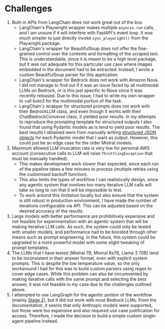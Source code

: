 # Challenges
1. Built-in APIs from LangChain does not work great out of the box
    - LangChain's Playwright wrapper makes multiple `asyncio.run` calls, and I am unsure if it will interfere with FastAPI's event loop. It was much simpler to just directly invoke `sync_playwright()` from the Playwright package.
    - LangChain's wrapper for BeautifulSoup does not offer the fine-grained control over the contents and formatting of the scraped text. This is understandable, since it is meant to be a high level package, but it was not adequate for this particular use case where images embedded in the document had to be extracted. Instead, I wrote a custom BeautifulSoup parser for this application. 
    - LangChain's wrapper for Bedrock does not work with Amazon Nova. I did not manage to find out if it was an issue faced by all multimodal LLMs on Bedrock, or is this just specific to Nova since it was recently released. Due to this issue, I had to write my own wrapper to call boto3 for the multimodal portion of the task.
    - LangChain's wrapper for structured prompts does not work with their BedrockLLM class, and even though it works with their ChatBedrockConverse class, it yielded poor results. In my attempts to reproduce the prompting template for structured outputs I also found that using Pydantic models as is tend to yield poor results. The best results I obtained were from manually writing [structured JSON objects](/backend/app/types/model_json_schema.py) for each Pydantic model that I want as output. However, this could just be an edge case for the older Mistral models. 
2. Maximum allowed LLM invocation rate is very low for personal AWS account (consecutive calls to LLM will raise `ThrottlingException` that must be manually handled). 
    - This makes development work slower than expected, since each run of the pipeline takes a few minutes to process (multiple retries using the customised backoff function).
    - This also limits the types of workflow I can realistically design, since any agentic system that involves too many iterative LLM calls will take so long to run that it will be impossible to test. 
    - To work around this limitation locally but also ensure that the system is still robust in production environment, I have made the number of iterations configurable via API. This can be adjusted based on the desired accuracy of the results. 
3. Large models with better performance are prohibitively expensive and not feasible for experimentation with an agentic system that will be making iterative LLM calls. As such, the system could only be tested with smaller models, and performance had to be boosted through other means such as prompt engineering. In the future, this system could be upgraded to a more powerful model with some slight tweaking of prompt templates.
4. The LLMs that I have tested (Mistral 7B, Mixtral 8x7B, Llama 3 70B) tend to be inconsistent in their answer format, even with explicit system prompts. This is despite the low temperature value, so the only workaround I had for this was to build custom parsers using regex to cover edge cases. While this problem can also be circumvented by making iterative calls with the same prompt and selecting the best answer, it was not feasible in my case due to the challenges outlined above.
5. I attempted to use LangGraph for the agentic portion of the workflow (mainly [Stage 2](/README.md#2-retrieving-relevant-details-of-each-candidate-location)), but it did not work with most Bedrock LLMs. From the documentation, it seems that only Anthropic models were supported, but those were too expensive and also required use case justification for access. Therefore, I made the decision to build a simple custom single-agent pipeline instead.
